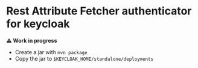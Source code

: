 # Rest Attribute Fetcher authenticator for keycloak

**:warning: Work in progress**


* Create a jar with `mvn package`
* Copy the jar to `$KEYCLOAK_HOME/standalone/deployments`

